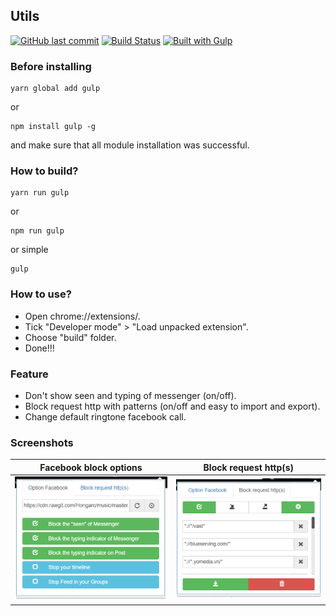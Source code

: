 ## Utils

[![GitHub last commit](https://img.shields.io/github/last-commit/Hongarc/Utils.svg)](https://github.com/Hongarc/Utils)
[![Build Status](https://travis-ci.org/Hongarc/Utils.svg?branch=master)](https://travis-ci.org/Hongarc/Utils)
[![Built with Gulp](https://img.shields.io/badge/Build%20with-Gulp-cf4647.svg)](http://gulpjs.com/)

### Before installing
```
yarn global add gulp
```
or
```
npm install gulp -g
```
and make sure that all module installation was successful.

### How to build?
```
yarn run gulp
```
or
```
npm run gulp
```
or simple
```
gulp
```

### How to use?
* Open chrome://extensions/.
* Tick "Developer mode" > "Load unpacked extension".
* Choose "build" folder.
* Done!!!

### Feature
* Don't show seen and typing of messenger (on/off).
* Block request http with patterns (on/off and easy to import and export).
* Change default ringtone facebook call.

### Screenshots
Facebook block options | Block request http(s)
:---------------------:|:---------------------:
![alt text](screenshots/fb-options.png "Facebook block options") | ![alt text](screenshots/block-http.png "Block request http(s)")
